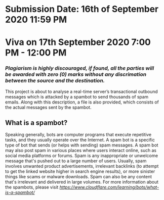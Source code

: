 # Submission Date: 16th of September 2020 11:59 PM
# Viva on 17th September 2020 7:00 PM - 12:00 PM

### _*Plagiarism is highly discouraged, if found, all the parties will be awarded with zero (0) marks without any discrimation between the source and the destination.*_


This project is about to analyse a real-time server’s transactional outbound messages which is attacked by a  spambot to send thousands of spam emails. Along with this description, a file is also provided, which consists of the actual messages sent by the spambot. 

## What is a spambot?
Speaking generally, bots are computer programs that execute repetitive tasks, and they usually operate over the Internet. A spam bot is a specific type of bot that sends (or helps with sending) spam messages. A spam bot may also post spam in various places where users interact online, such as social media platforms or forums.
Spam is any inappropriate or unwelcome message that's pushed out to a large number of users. Usually, spam involves unwanted product advertisements, irrelevant backlinks (to attempt to get the linked website higher in search engine results), or more sinister things like scams or malware downloads. Spam can also be any content that's irrelevant and delivered in large volumes.
For more information about the spambots, please visit *https://www.cloudflare.com/learning/bots/what-is-a-spambot/*
